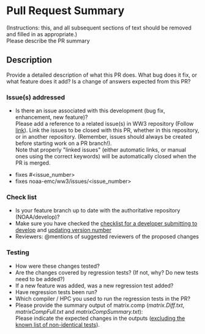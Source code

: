 # Pull Request Summary
(Instructions: this, and all subsequent sections of text should be removed and filled in as appropriate.)   
Please describe the PR summary

## Description
Provide a detailed description of what this PR does.
What bug does it fix, or what feature does it add?
Is a change of answers expected from this PR?

### Issue(s) addressed
* Is there an issue associated with this development (bug fix, enhancement, new feature)?    
Please add a reference to a related issue(s) in WW3 repository (Follow [link](https://docs.github.com/en/github/managing-your-work-on-github/linking-a-pull-request-to-an-issue)).
Link the issues to be closed with this PR, whether in this repository, or in another repository.
(Remember, issues should always be created before starting work on a PR branch!).  
Note that properly "linked issues" (either automatic links, or manual ones using the correct keywords) will be automatically closed when the PR is merged.

- fixes #<issue_number>
- fixes noaa-emc/ww3/issues/<issue_number>

### Check list  
* Is your feature branch up to date with the authoritative repository (NOAA/develop)?
* Make sure you have checked the [checklist for a developer submitting to develop](https://github.com/NOAA-EMC/WW3/wiki/Code-Management#checklist-for-a-developer-submitting-to-develop) and [updating version number](https://github.com/NOAA-EMC/WW3/wiki/Code-Management#checklist-for-updating-version-number)
* Reviewers: @mentions of suggested reviewers of the proposed changes


### Testing
* How were these changes tested?
* Are the changes covered by regression tests? (If not, why? Do new tests need to be added?)
* If a new feature was added, was a new regression test added?
* Have regression tests been run?
* Which compiler / HPC you used to run the regression tests in the PR? 
* Please provide the summary output of matrix.comp (_matrix.Diff.txt_, _matrixCompFull.txt_ and _matrixCompSummary.txt_):    
Please indicate the expected changes in the outputs ([excluding the known list of non-identical tests](https://github.com/NOAA-EMC/WW3/wiki/How-to-use-matrix.comp-to-compare-regtests-with-master#4-look-at-results)).


